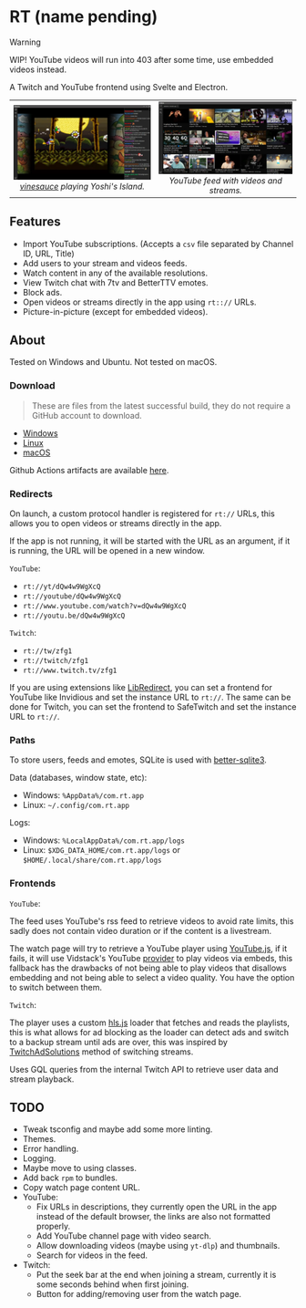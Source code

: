 # RT (name pending)

> [!WARNING]
> WIP! YouTube videos will run into 403 after some time, use embedded videos instead.

A Twitch and YouTube frontend using Svelte and Electron.

<table>
    <tr>
        <td align="center">
            <img alt="vinesauce playing Yoshi's Island" src=".github/assets/screenshot-1.webp" width="500">
            <em>
                <div>
                    <a href="https://www.twitch.tv/vinesauce">vinesauce</a> playing Yoshi's Island.
                </div>
            </em>
        </td>
        <td align="center">
            <img alt="YouTube feed" src=".github/assets/screenshot-2.webp" width="500">
            <em>
                <div>
                    YouTube feed with videos and streams.
                </div>
            </em>
        </td>
    </tr>
</table>

## Features

- Import YouTube subscriptions. (Accepts a `csv` file separated by Channel ID, URL, Title)
- Add users to your stream and videos feeds.
- Watch content in any of the available resolutions.
- View Twitch chat with 7tv and BetterTTV emotes.
- Block ads.
- Open videos or streams directly in the app using `rt:://` URLs.
- Picture-in-picture (except for embedded videos).

## About

Tested on Windows and Ubuntu. Not tested on macOS.

### Download

> These are files from the latest successful build, they do not require a GitHub account to download.

- [Windows](https://nightly.link/Kyagara/rt/workflows/build.yaml/electron/windows.zip)
- [Linux](https://nightly.link/Kyagara/rt/workflows/build.yaml/electron/linux.zip)
- [macOS](https://nightly.link/Kyagara/rt/workflows/build.yaml/electron/mac.zip)

Github Actions artifacts are available [here](https://github.com/Kyagara/rt/actions).

### Redirects

On launch, a custom protocol handler is registered for `rt://` URLs, this allows you to open videos or streams directly in the app.

If the app is not running, it will be started with the URL as an argument, if it is running, the URL will be opened in a new window.

`YouTube`:

- `rt://yt/dQw4w9WgXcQ`
- `rt://youtube/dQw4w9WgXcQ`
- `rt://www.youtube.com/watch?v=dQw4w9WgXcQ`
- `rt://youtu.be/dQw4w9WgXcQ`

`Twitch`:

- `rt://tw/zfg1`
- `rt://twitch/zfg1`
- `rt://www.twitch.tv/zfg1`

If you are using extensions like [LibRedirect](https://github.com/libredirect/browser_extension), you can set a frontend for YouTube like Invidious and set the instance URL to `rt://`. The same can be done for Twitch, you can set the frontend to SafeTwitch and set the instance URL to `rt://`.

### Paths

To store users, feeds and emotes, SQLite is used with [better-sqlite3](https://github.com/WiseLibs/better-sqlite3).

Data (databases, window state, etc):

- Windows: `%AppData%/com.rt.app`
- Linux: `~/.config/com.rt.app`

Logs:

- Windows: `%LocalAppData%/com.rt.app/logs`
- Linux: `$XDG_DATA_HOME/com.rt.app/logs` or `$HOME/.local/share/com.rt.app/logs`

### Frontends

`YouTube`:  

The feed uses YouTube's rss feed to retrieve videos to avoid rate limits, this sadly does not contain video duration or if the content is a livestream.

The watch page will try to retrieve a YouTube player using [YouTube.js](https://github.com/LuanRT/YouTube.js), if it fails, it will use Vidstack's YouTube [provider](https://vidstack.io/docs/player/api/providers/youtube/) to play videos via embeds, this fallback has the drawbacks of not being able to play videos that disallows embedding and not being able to select a video quality. You have the option to switch between them.

`Twitch`:

The player uses a custom [hls.js](https://github.com/video-dev/hls.js/) loader that fetches and reads the playlists, this is what allows for ad blocking as the loader can detect ads and switch to a backup stream until ads are over, this was inspired by [TwitchAdSolutions](https://github.com/pixeltris/TwitchAdSolutions) method of switching streams.

Uses GQL queries from the internal Twitch API to retrieve user data and stream playback.

## TODO

- Tweak tsconfig and maybe add some more linting.
- Themes.
- Error handling.
- Logging.
- Maybe move to using classes.
- Add back `rpm` to bundles.
- Copy watch page content URL.
- YouTube:
  - Fix URLs in descriptions, they currently open the URL in the app instead of the default browser, the links are also not formatted properly.
  - Add YouTube channel page with video search.
  - Allow downloading videos (maybe using `yt-dlp`) and thumbnails.
  - Search for videos in the feed.
- Twitch:
  - Put the seek bar at the end when joining a stream, currently it is some seconds behind when first joining.
  - Button for adding/removing user from the watch page.
